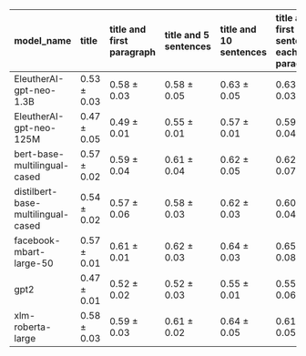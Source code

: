 | model_name                         | title           | title and first paragraph   | title and 5 sentences   | title and 10 sentences   | title and first sentence each paragraph   | raw text            |
|:-----------------------------------|:----------------|:----------------------------|:------------------------|:-------------------------|:------------------------------------------|:--------------------|
| EleutherAI-gpt-neo-1.3B            | 0.53 $\pm$ 0.03 | 0.58 $\pm$ 0.03             | 0.58 $\pm$ 0.05         | 0.63 $\pm$ 0.05          | 0.63 $\pm$ 0.03                           | 0.68 $\pm$ 0.05     |
| EleutherAI-gpt-neo-125M            | 0.47 $\pm$ 0.05 | 0.49 $\pm$ 0.01             | 0.55 $\pm$ 0.01         | 0.57 $\pm$ 0.01          | 0.59 $\pm$ 0.04                           | 0.67 $\pm$ 0.03     |
| bert-base-multilingual-cased       | 0.57 $\pm$ 0.02 | 0.59 $\pm$ 0.04             | 0.61 $\pm$ 0.04         | 0.62 $\pm$ 0.05          | 0.62 $\pm$ 0.07                           | 0.65 $\pm$ 0.07     |
| distilbert-base-multilingual-cased | 0.54 $\pm$ 0.02 | 0.57 $\pm$ 0.06             | 0.58 $\pm$ 0.03         | 0.62 $\pm$ 0.03          | 0.60 $\pm$ 0.04                           | 0.64 $\pm$ 0.04     |
| facebook-mbart-large-50            | 0.57 $\pm$ 0.01 | 0.61 $\pm$ 0.01             | 0.62 $\pm$ 0.03         | 0.64 $\pm$ 0.03          | 0.65 $\pm$ 0.08                           | **0.70 $\pm$ 0.05** |
| gpt2                               | 0.47 $\pm$ 0.01 | 0.52 $\pm$ 0.02             | 0.52 $\pm$ 0.03         | 0.55 $\pm$ 0.01          | 0.55 $\pm$ 0.06                           | 0.62 $\pm$ 0.01     |
| xlm-roberta-large                  | 0.58 $\pm$ 0.03 | 0.59 $\pm$ 0.03             | 0.61 $\pm$ 0.02         | 0.64 $\pm$ 0.05          | 0.61 $\pm$ 0.05                           | 0.63 $\pm$ 0.05     |